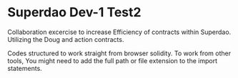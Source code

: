 # Superdao Dev-1 Test2 # 
Collaboration excercise to increase Efficiency of contracts within Superdao.
Utilizing the Doug and action contracts.

Codes structured to work straight from browser solidity.
To work from other tools,
You might need to add the full path or file extension to the import statements.
